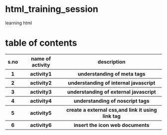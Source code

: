 # html_training_session
learning html 

# table of contents
<table>
  <tr>
    <th>s.no</th>
    <th>name of activity</th>
    <th>description</th>
  </tr>
  <tr>
    <th>1</th>
    <th>activity1</th>
    <th>understanding of meta tags</th>
   </tr>  
   <tr>
    <th>2</th>
    <th>activity2</th>
    <th>understanding of internal javascript</th>
  </tr> 
  <tr>
    <th>3</th>
    <th>activity3</th>
    <th>understanding of external javascript</th>
  </tr>
   <tr>
     <th>4</th>
    <th>activity4</th>
    <th>understanding of noscript tags</th>
  </tr>
  <tr>
    <th>5</th>
    <th>activity5</th>
    <th>create a external css,and link it using link tag</th>
  </tr>
  <tr>
    <th>6</th>
    <th>activity6</th>
    <th>insert the icon web documents</th>
  </tr>    
 </table>
